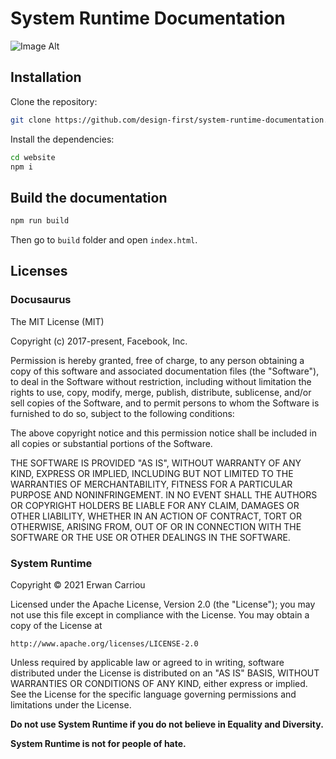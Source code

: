 # System Runtime Documentation

![Image Alt](https://designfirst.io/img/system-runtime-documentation.png)

## Installation

Clone the repository:

```sh
git clone https://github.com/design-first/system-runtime-documentation.git
```

Install the dependencies:

```sh
cd website
npm i
```

## Build the documentation

```sh
npm run build
```

Then go to `build` folder and open `index.html`.

## Licenses

### Docusaurus

The MIT License (MIT)

Copyright (c) 2017-present, Facebook, Inc.

Permission is hereby granted, free of charge, to any person obtaining a copy
of this software and associated documentation files (the "Software"), to deal
in the Software without restriction, including without limitation the rights
to use, copy, modify, merge, publish, distribute, sublicense, and/or sell
copies of the Software, and to permit persons to whom the Software is
furnished to do so, subject to the following conditions:

The above copyright notice and this permission notice shall be included in
all copies or substantial portions of the Software.

THE SOFTWARE IS PROVIDED "AS IS", WITHOUT WARRANTY OF ANY KIND, EXPRESS OR
IMPLIED, INCLUDING BUT NOT LIMITED TO THE WARRANTIES OF MERCHANTABILITY,
FITNESS FOR A PARTICULAR PURPOSE AND NONINFRINGEMENT. IN NO EVENT SHALL THE
AUTHORS OR COPYRIGHT HOLDERS BE LIABLE FOR ANY CLAIM, DAMAGES OR OTHER
LIABILITY, WHETHER IN AN ACTION OF CONTRACT, TORT OR OTHERWISE, ARISING FROM,
OUT OF OR IN CONNECTION WITH THE SOFTWARE OR THE USE OR OTHER DEALINGS IN
THE SOFTWARE.

### System Runtime

Copyright © 2021 Erwan Carriou

Licensed under the Apache License, Version 2.0 (the "License");
you may not use this file except in compliance with the License.
You may obtain a copy of the License at

    http://www.apache.org/licenses/LICENSE-2.0

Unless required by applicable law or agreed to in writing, software
distributed under the License is distributed on an "AS IS" BASIS,
WITHOUT WARRANTIES OR CONDITIONS OF ANY KIND, either express or implied.
See the License for the specific language governing permissions and
limitations under the License. 

**Do not use System Runtime if you do not believe in Equality and Diversity.**

**System Runtime is not for people of hate.**